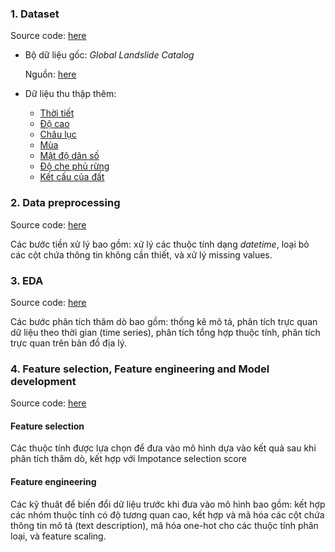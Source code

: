 

### 1. Dataset

Source code: [here](https://github.com/twelfthywn/NaturalDisasterForecastingSystem/blob/main/src/data_collection.ipynb)

- Bộ dữ liệu gốc: *Global Landslide Catalog* 

  Nguồn: [here](https://data.nasa.gov/Earth-Science/Global-Landslide-Catalog-Export/dd9e-wu2v)

- Dữ liệu thu thập thêm:

  -  [Thời tiết](https://www.visualcrossing.com/weather-api)
  -  [Độ cao](https://developers.airmap.com/docs/elevation-api)
  -  [Châu lục](https://pypi.org/project/pycountry-convert/)
  -  [Mùa](https://www.nationalgeographic.org/encyclopedia/season/)
  -  [Mật độ dân số](https://sedac.ciesin.columbia.edu/data/set/gpw-v4-population-density-rev11/)
  -  [Độ che phủ rừng](https://data.globalforestwatch.org/documents/134f92e59f344549947a3eade9d80783/e%20xplore/)
  -  [Kết cấu của đất](https://developers.google.com/earth%02engine/datasets/catalog/OpenLandMap_SOL_SOL_TEXTURE%02CLASS_USDA-TT_M_v02)

### 2. Data preprocessing

Source code: [here](https://github.com/twelfthywn/NaturalDisasterForecastingSystem/blob/main/src/data_preprocessing.ipynb)

Các bước tiền xử lý bao gồm: xử lý các thuộc tính dạng *datetime*, loại bỏ các cột chứa thông tin không cần thiết, và xử lý missing values.

### 3. EDA

Source code: [here](https://github.com/twelfthywn/NaturalDisasterForecastingSystem/blob/main/src/EDA.ipynb)

Các bước phân tích thăm dò bao gồm: thống kê mô tả, phân tích trực quan dữ liệu theo thời gian (time series), phân tích tổng hợp thuộc tính, phân tích trực quan trên bản đồ địa lý.

### 4. Feature selection, Feature engineering and Model development

Source code: [here](https://github.com/twelfthywn/NaturalDisasterForecastingSystem/blob/main/src/model_development.ipynb)

#### Feature selection

Các thuộc tính được lựa chọn để đưa vào mô hình dựa vào kết quả sau khi phân tích thăm dò, kết hợp với Impotance selection score

#### Feature engineering

Các kỹ thuât để biến đổi dữ liệu trước khi đưa vào mô hình bao gồm: kết hợp các nhóm thuộc tính có độ tương quan cao, kết hợp và mã hóa các cột chứa thông tin mô tả (text description), mã hóa one-hot cho các thuộc tính phân loại, và feature scaling.
